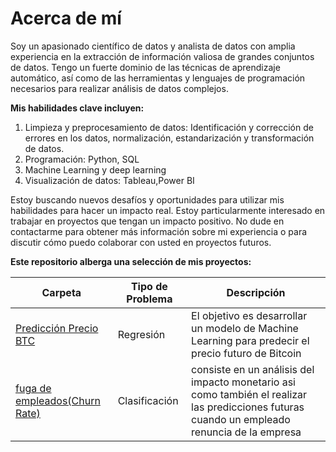 # Acerca de mí
Soy un apasionado científico de datos y analista de datos con amplia experiencia en la extracción de información valiosa de grandes conjuntos de datos. Tengo un fuerte dominio de las técnicas  de aprendizaje automático, así como de las herramientas y lenguajes de programación necesarios para realizar análisis de datos complejos.  

**Mis habilidades clave incluyen:**

1. Limpieza y preprocesamiento de datos: Identificación y corrección de errores en los datos, normalización, estandarización y transformación de datos.
1. Programación: Python,  SQL
1. Machine Learning y deep learning
1. Visualización de datos: Tableau,Power BI

Estoy buscando nuevos desafíos y oportunidades para utilizar mis habilidades para hacer un impacto real. Estoy particularmente interesado en trabajar en proyectos que tengan un impacto positivo. No dude en contactarme para obtener más información sobre mi experiencia o para discutir cómo puedo colaborar con usted en proyectos futuros.
   
**Este repositorio alberga una selección de mis proyectos:**   

| Carpeta | Tipo de Problema | Descripción |
|---|---|---|
| [Predicción Precio BTC](https://github.com/luishernand/predecir_precio_BTC) | Regresión | El objetivo es desarrollar un modelo de Machine Learning para predecir el precio futuro de Bitcoin | 
| [fuga de empleados(Churn Rate)](https://github.com/luishernand/fuga_empleados) | Clasificación | consiste en un análisis del impacto monetario asi como también el realizar las predicciones futuras cuando un empleado renuncia de la empresa |

  



